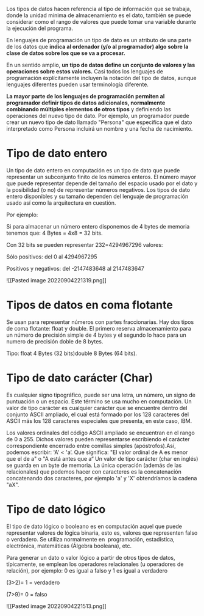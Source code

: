 Los tipos de datos hacen referencia al tipo de información que se trabaja, donde la unidad mínima de almacenamiento es el dato, también se puede considerar como el rango de valores que puede tomar una variable durante la ejecución del programa.

En lenguajes de programación un tipo de dato es un atributo de una parte de los datos que **indica al ordenador (y/o al programador) algo sobre la clase de datos sobre los que se va a procesar.**

En un sentido amplio, **un tipo de datos define un conjunto de valores y las operaciones sobre estos valores.** Casi todos los lenguajes de programación explícitamente incluyen la notación del tipo de datos, aunque lenguajes diferentes pueden usar terminología diferente.

**La mayor parte de los lenguajes de programación permiten al programador definir tipos de datos adicionales, normalmente combinando múltiples elementos de otros tipos** y definiendo las operaciones del nuevo tipo de dato. Por ejemplo, un programador puede crear un nuevo tipo de dato llamado "Persona" que especifica que el dato interpretado como Persona incluirá un nombre y una fecha de nacimiento.

# Tipo de dato entero
Un tipo de dato entero en computación es un tipo de dato que puede representar un subconjunto finito de los números enteros. El número mayor que puede representar depende del tamaño del espacio usado por el dato y la posibilidad (o no) de representar números negativos. Los tipos de dato entero disponibles y su tamaño dependen del lenguaje de programación usado así como la arquitectura en cuestión.

Por ejemplo:

Si para almacenar un número entero disponemos de 4 bytes de memoria tenemos que: 4 Bytes = 4x8 = 32 bits.

Con 32 bits se pueden representar 232=4294967296 valores:

Sólo positivos: del 0 al 4294967295

Positivos y negativos: del -2147483648 al 2147483647

![[Pasted image 20220904221319.png]]


# Tipos de datos en coma flotante

Se usan para representar números con partes fraccionarias. Hay dos tipos de coma flotante: float y double. El primero reserva almacenamiento para un número de precisión simple de 4 bytes y el segundo lo hace para un numero de precisión doble de 8 bytes.

Tipo: float 4 Bytes (32 bits)double 8 Bytes (64 bits).

# Tipo de dato carácter (Char)

Es cualquier signo tipográfico, puede ser una letra, un número, un signo de puntuación o un espacio. Este término se usa mucho en computación. Un valor de tipo carácter es cualquier carácter que se encuentre dentro del conjunto ASCII ampliado, el cual está formado por los 128 caracteres del ASCII más los 128 caracteres especiales que presenta, en este caso, IBM.

Los valores ordinales del código ASCII ampliado se encuentran en el rango de 0 a 255. Dichos valores pueden representarse escribiendo el carácter correspondiente encerrado entre comillas simples (apóstrofos).Así, podemos escribir: 'A' < 'a‘. Que significa: "El valor ordinal de A es menor que el de a" o "A está antes que a“ Un valor de tipo carácter (char en inglés) se guarda en un byte de memoria. La única operación (además de las relacionales) que podemos hacer con caracteres es la concatenación concatenando dos caracteres, por ejemplo 'a' y 'X' obtendríamos la cadena "aX".

# Tipo de dato lógico

El tipo de dato lógico o booleano es en computación aquel que puede representar valores de lógica binaria, esto es, valores que representen falso o verdadero. Se utiliza normalmente en  programación, estadística, electrónica, matemáticas (Álgebra booleana), etc.

Para generar un dato o valor lógico a partir de otros tipos de datos, típicamente, se emplean los operadores relacionales (u operadores de relación), por ejemplo: 0 es igual a falso y 1 es igual a verdadero

(3>2)= 1 = verdadero

(7>9)= 0 = falso

![[Pasted image 20220904221513.png]]